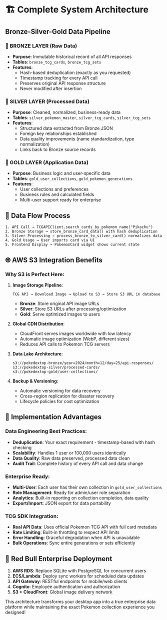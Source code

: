 # 🏗️ **Complete System Architecture**

## **Bronze-Silver-Gold Data Pipeline**

### **🥉 BRONZE LAYER (Raw Data)**
- **Purpose**: Immutable historical record of all API responses
- **Tables**: `bronze_tcg_cards`, `bronze_tcg_sets`
- **Features**: 
  - Hash-based deduplication (exactly as you requested)
  - Timestamp tracking for every API call
  - Preserves original API response structure
  - Never modified after insertion

### **🥈 SILVER LAYER (Processed Data)**  
- **Purpose**: Cleaned, normalized, business-ready data
- **Tables**: `silver_pokemon_master`, `silver_tcg_cards`, `silver_tcg_sets`
- **Features**:
  - Structured data extracted from Bronze JSON
  - Foreign key relationships established
  - Data quality improvements (name standardization, type normalization)
  - Links back to Bronze source records

### **🥇 GOLD LAYER (Application Data)**
- **Purpose**: Business logic and user-specific data
- **Tables**: `gold_user_collections`, `gold_pokemon_generations`
- **Features**:
  - User collections and preferences
  - Business rules and calculated fields
  - Multi-user support ready for enterprise

## **🔄 Data Flow Process**

```
1. API Call → TCGAPIClient.search_cards_by_pokemon_name("Pikachu")
2. Bronze Storage → store_bronze_card_data() with hash deduplication
3. Silver Processing → process_bronze_to_silver_card() normalizes data
4. Gold Usage → User imports card via UI
5. Frontend Display → PokemonCard widget shows current state
```

## **🌐 AWS S3 Integration Benefits**

### **Why S3 is Perfect Here:**

1. **Image Storage Pipeline**:
   ```
   TCG API → Download Image → Upload to S3 → Store S3 URL in database
   ```
   - **Bronze**: Store original API image URLs
   - **Silver**: Store S3 URLs after processing/optimization
   - **Gold**: Serve optimized images to users

2. **Global CDN Distribution**:
   - CloudFront serves images worldwide with low latency
   - Automatic image optimization (WebP, different sizes)
   - Reduces API calls to Pokemon TCG servers

3. **Data Lake Architecture**:
   ```
   s3://pokedextop-bronze/year=2024/month=12/day=25/api-responses/
   s3://pokedextop-silver/processed-cards/
   s3://pokedextop-gold/user-collections/
   ```

4. **Backup & Versioning**:
   - Automatic versioning for data recovery
   - Cross-region replication for disaster recovery
   - Lifecycle policies for cost optimization

## **🚀 Implementation Advantages**

### **Data Engineering Best Practices**:
- **Deduplication**: Your exact requirement - timestamp-based with hash checking
- **Scalability**: Handles 1 user or 100,000 users identically  
- **Data Quality**: Raw data preserved, processed data clean
- **Audit Trail**: Complete history of every API call and data change

### **Enterprise Ready**:
- **Multi-User**: Each user has their own collection in `gold_user_collections`
- **Role Management**: Ready for admin/user role separation
- **Analytics**: Built-in reporting on collection completion, data quality
- **Export/Import**: JSON export for data portability

### **TCG SDK Integration**:
- **Real API Data**: Uses official Pokemon TCG API with full card metadata
- **Rate Limiting**: Built-in throttling to respect API limits
- **Error Handling**: Graceful degradation when API is unavailable
- **Bulk Operations**: Sync entire generations or sets efficiently

## **🎯 Red Bull Enterprise Deployment**

1. **AWS RDS**: Replace SQLite with PostgreSQL for concurrent users
2. **ECS/Lambda**: Deploy sync workers for scheduled data updates  
3. **API Gateway**: RESTful endpoints for mobile/web clients
4. **Cognito**: Employee authentication and authorization
5. **S3 + CloudFront**: Global image delivery network

This architecture transforms your desktop app into a true enterprise data platform while maintaining the exact Pokemon collection experience you designed!
